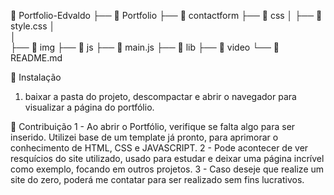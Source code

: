 📁 Portfolio-Edvaldo
├── 📁 Portfolio
├── 📁 contactform
├── 📁 css
│   ├── 📄 style.css
│   
│   
├── 📁 img
├── 📁 js
    ├── 📄 main.js
├── 📁 lib
├── 📁 video
└── 📄 README.md


🔧 Instalação

1. baixar a pasta do projeto, descompactar e abrir o navegador para visualizar a página do portfólio.


🤝 Contribuição
1 - Ao abrir o Portfólio, verifique se falta algo para ser inserido. Utilizei base de um template já pronto, para aprimorar o conhecimento de HTML, CSS e JAVASCRIPT.
2 - Pode acontecer de ver resquícios do site utilizado, usado para estudar e deixar uma página incrível como exemplo, focando em outros projetos.
3 - Caso deseje que realize um site do zero, poderá me contatar para ser realizado sem fins lucrativos.
